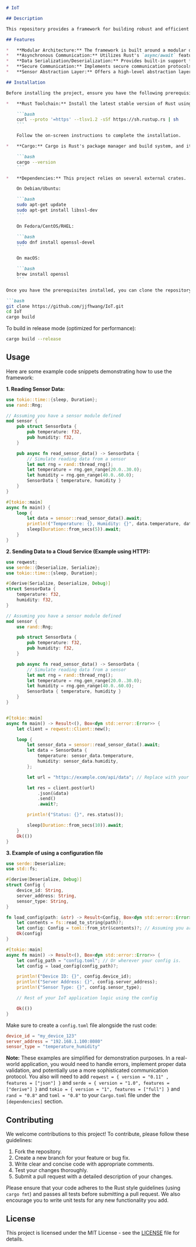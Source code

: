 ```markdown
# IoT

## Description

This repository provides a framework for building robust and efficient IoT applications using Rust. It aims to simplify the development process by offering a set of modular components and utilities specifically designed for resource-constrained environments and real-time data processing. The project prioritizes security, reliability, and performance, enabling developers to create scalable and maintainable IoT solutions. It provides abstractions for common IoT tasks such as sensor data acquisition, device communication, and data storage.

## Features

*   **Modular Architecture:** The framework is built around a modular design, allowing developers to select and integrate only the components they need for their specific application. This reduces code bloat and improves overall performance.
*   **Asynchronous Communication:** Utilizes Rust's `async/await` features to enable non-blocking communication with IoT devices and cloud services. This allows for efficient handling of multiple concurrent connections and improved responsiveness.
*   **Data Serialization/Deserialization:** Provides built-in support for common data serialization formats like JSON and CBOR, making it easy to exchange data with other systems.
*   **Secure Communication:** Implements secure communication protocols such as TLS/SSL to protect sensitive data transmitted between devices and the cloud.
*   **Sensor Abstraction Layer:** Offers a high-level abstraction layer for interacting with various types of sensors, simplifying sensor data acquisition and processing.

## Installation

Before installing the project, ensure you have the following prerequisites:

*   **Rust Toolchain:** Install the latest stable version of Rust using `rustup`:

    ```bash
    curl --proto '=https' --tlsv1.2 -sSf https://sh.rustup.rs | sh
    ```

    Follow the on-screen instructions to complete the installation.

*   **Cargo:** Cargo is Rust's package manager and build system, and it's included with the Rust toolchain. Verify that Cargo is installed by running:

    ```bash
    cargo --version
    ```

*   **Dependencies:** This project relies on several external crates.  These will be automatically downloaded and built by Cargo when you build the project.  However, you may need to install system dependencies depending on the features you enable.  For example, if you plan to use TLS/SSL, you may need to install OpenSSL.

    On Debian/Ubuntu:

    ```bash
    sudo apt-get update
    sudo apt-get install libssl-dev
    ```

    On Fedora/CentOS/RHEL:

    ```bash
    sudo dnf install openssl-devel
    ```

    On macOS:

    ```bash
    brew install openssl
    ```

Once you have the prerequisites installed, you can clone the repository and build the project:

```bash
git clone https://github.com/jjfhwang/IoT.git
cd IoT
cargo build
```

To build in release mode (optimized for performance):

```bash
cargo build --release
```

## Usage

Here are some example code snippets demonstrating how to use the framework:

**1. Reading Sensor Data:**

```rust
use tokio::time::{sleep, Duration};
use rand::Rng;

// Assuming you have a sensor module defined
mod sensor {
    pub struct SensorData {
        pub temperature: f32,
        pub humidity: f32,
    }

    pub async fn read_sensor_data() -> SensorData {
        // Simulate reading data from a sensor
        let mut rng = rand::thread_rng();
        let temperature = rng.gen_range(20.0..30.0);
        let humidity = rng.gen_range(40.0..60.0);
        SensorData { temperature, humidity }
    }
}

#[tokio::main]
async fn main() {
    loop {
        let data = sensor::read_sensor_data().await;
        println!("Temperature: {}, Humidity: {}", data.temperature, data.humidity);
        sleep(Duration::from_secs(5)).await;
    }
}
```

**2. Sending Data to a Cloud Service (Example using HTTP):**

```rust
use reqwest;
use serde::{Deserialize, Serialize};
use tokio::time::{sleep, Duration};

#[derive(Serialize, Deserialize, Debug)]
struct SensorData {
    temperature: f32,
    humidity: f32,
}

// Assuming you have a sensor module defined
mod sensor {
    use rand::Rng;

    pub struct SensorData {
        pub temperature: f32,
        pub humidity: f32,
    }

    pub async fn read_sensor_data() -> SensorData {
        // Simulate reading data from a sensor
        let mut rng = rand::thread_rng();
        let temperature = rng.gen_range(20.0..30.0);
        let humidity = rng.gen_range(40.0..60.0);
        SensorData { temperature, humidity }
    }
}


#[tokio::main]
async fn main() -> Result<(), Box<dyn std::error::Error>> {
    let client = reqwest::Client::new();

    loop {
        let sensor_data = sensor::read_sensor_data().await;
        let data = SensorData {
            temperature: sensor_data.temperature,
            humidity: sensor_data.humidity,
        };

        let url = "https://example.com/api/data"; // Replace with your API endpoint

        let res = client.post(url)
            .json(&data)
            .send()
            .await?;

        println!("Status: {}", res.status());

        sleep(Duration::from_secs(10)).await;
    }
    Ok(())
}
```

**3.  Example of using a configuration file**

```rust
use serde::Deserialize;
use std::fs;

#[derive(Deserialize, Debug)]
struct Config {
    device_id: String,
    server_address: String,
    sensor_type: String,
}

fn load_config(path: &str) -> Result<Config, Box<dyn std::error::Error>> {
    let contents = fs::read_to_string(path)?;
    let config: Config = toml::from_str(&contents)?; // Assuming you are using toml for configuration
    Ok(config)
}

#[tokio::main]
async fn main() -> Result<(), Box<dyn std::error::Error>> {
    let config_path = "config.toml"; // Or wherever your config is.
    let config = load_config(config_path)?;

    println!("Device ID: {}", config.device_id);
    println!("Server Address: {}", config.server_address);
    println!("Sensor Type: {}", config.sensor_type);

    // Rest of your IoT application logic using the config

    Ok(())
}
```

Make sure to create a `config.toml` file alongside the rust code:

```toml
device_id = "my_device_123"
server_address = "192.168.1.100:8080"
sensor_type = "temperature_humidity"
```

**Note:**  These examples are simplified for demonstration purposes.  In a real-world application, you would need to handle errors, implement proper data validation, and potentially use a more sophisticated communication protocol.  You also will need to add `reqwest = { version = "0.11" , features = ["json"] }` and `serde = { version = "1.0", features = ["derive"] }` and `tokio = { version = "1", features = ["full"] }` and `rand = "0.8"` and `toml = "0.8"` to your `Cargo.toml` file under the `[dependencies]` section.

## Contributing

We welcome contributions to this project! To contribute, please follow these guidelines:

1.  Fork the repository.
2.  Create a new branch for your feature or bug fix.
3.  Write clear and concise code with appropriate comments.
4.  Test your changes thoroughly.
5.  Submit a pull request with a detailed description of your changes.

Please ensure that your code adheres to the Rust style guidelines (using `cargo fmt`) and passes all tests before submitting a pull request. We also encourage you to write unit tests for any new functionality you add.

## License

This project is licensed under the MIT License - see the [LICENSE](https://github.com/jjfhwang/IoT/blob/main/LICENSE) file for details.
```